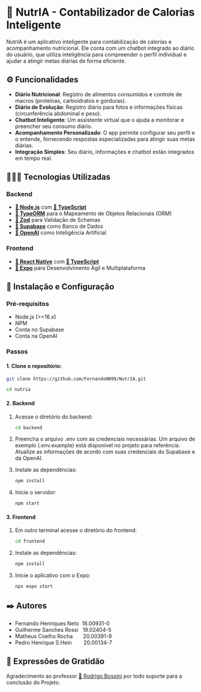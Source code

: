 # 🍎 NutrIA - Contabilizador de Calorias Inteligente

NutrIA é um aplicativo inteligente para contabilização de calorias e acompanhamento nutricional. Ele conta com um chatbot integrado ao diário do usuário, que utiliza inteligência para compreender o perfil individual e ajudar a atingir metas diárias de forma eficiente.

## ⚙️ Funcionalidades

- **Diário Nutricional**: Registro de alimentos consumidos e controle de macros (proteínas, carboidratos e gorduras).
- **Diário de Evolução**: Registro diário para fotos e informações físicas (circunferência abdominal e peso).
- **Chatbot Inteligente**: Um assistente virtual que o ajuda a monitorar e preencher seu consumo diário.
- **Acompanhamento Personalizado**: O app permite configurar seu perfil e o entende, fornecendo respostas especializadas para atingir suas metas diárias.
- **Integração Simples**: Seu diário, informações e chatbot estão integrados em tempo real.

## 🧑🏻‍💻 Tecnologias Utilizadas

### Backend
- **[🔗 Node.js](https://nodejs.org/en)** com **[🔗 TypeScript](https://www.typescriptlang.org/)**
- **[🔗 TypeORM](https://typeorm.io/)** para o Mapeamento de Objetos Relacionais (ORM)
- **[🔗 Zod](https://zod.dev/)** para Validação de Schemas
- **[🔗 Supabase](https://supabase.com/)** como Banco de Dados
- **[🔗 OpenAI](https://openai.com/api/)** como Inteligência Artificial

### Frontend
- **[🔗 React Native](https://reactnative.dev/)** com **[🔗 TypeScript](https://www.typescriptlang.org/)**
- **[🔗 Expo](https://docs.expo.dev/)** para Desenvolvimento Ágil e Multiplataforma


## 🚀 Instalação e Configuração

### Pré-requisitos
- Node.js (>=16.x)
- NPM
- Conta no Supabase
- Conta na OpenAI

### Passos

#### 1. Clone o repositório:
   ```bash
   git clone https://github.com/FernandoHN99/NutrIA.git
   ```
   ```bash
   cd nutria
   ```

#### 2. Backend
1. Acesse o diretório do backend:
   ```bash
   cd backend
   ```
2. Preencha o arquivo .env com as credenciais necessárias. Um arquivo de exemplo (.env.example) está disponível no projeto para referência. Atualize as informações de acordo com suas credenciais do Supabase e da OpenAI.

3. Instale as dependências:
   ```bash
   npm install
   ```
4. Inicie o servidor:
   ```bash
   npm start
   ```

#### 3. Frontend
1. Em outro terminal acesse o diretório do frontend:
   ```bash
   cd frontend
   ```
2. Instale as dependências:
   ```bash
   npm install
   ```
3. Inicie o aplicativo com o Expo:
   ```bash
   npx expo start
   ```

## ✒️ Autores
* Fernando Henriques Neto &nbsp;18.00931-0 
* Guilherme Sanches Rossi &nbsp;&nbsp;19.02404-5 
* Matheus Coelho Rocha  &nbsp;&nbsp;&nbsp;&nbsp;&nbsp;&nbsp;20.00391-9 
* Pedro Henrique S.Hein &nbsp;&nbsp;&nbsp;&nbsp;&nbsp;&nbsp;&nbsp;20.00134-7 


## 🎁 Expressões de Gratidão
Agradecimento ao professor [🔗 Rodrigo Bossini](https://www.linkedin.com/in/rodrigobossini/?originalSubdomain=br) por todo suporte para a conclusão do Projeto.
